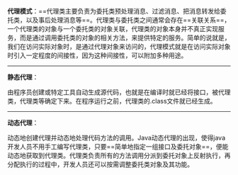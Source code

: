 **代理模式**：==代理类主要负责为委托类预处理消息、过滤消息、把消息转发给委托类，以及事后处理消息等==。代理类与委托类之间通常会存在==关联关系==，一个代理类的对象与一个委托类的对象关联，代理类的对象本身并不真正实现服务，而是通过调用委托类的对象的相关方法，来提供特定的服务。简单的说就是，我们在访问实际对象时，是通过代理对象来访问的，代理模式就是在访问实际对象时引入一定程度的间接性，因为这种间接性，可以附加多种用途。


***

**静态代理**：

由程序员创建或特定工具自动生成源代码，也就是在编译时就已经将接口，被代理类，代理类等确定下来。在程序运行之前，代理类的.class文件就已经生成。

***

**动态代理**：

动态地创建代理并动态地处理代码方法的调用。Java动态代理的出现，使得java开发人员不用手工编写代理类，只要==简单地指定一组接口及委托对象==，便能动态地获取到代理类。代理类负责所有的方法调用分派到委托对象上反射执行，再分配执行的过程中，开发人员还可以按需调整委托类对象及其功能。

